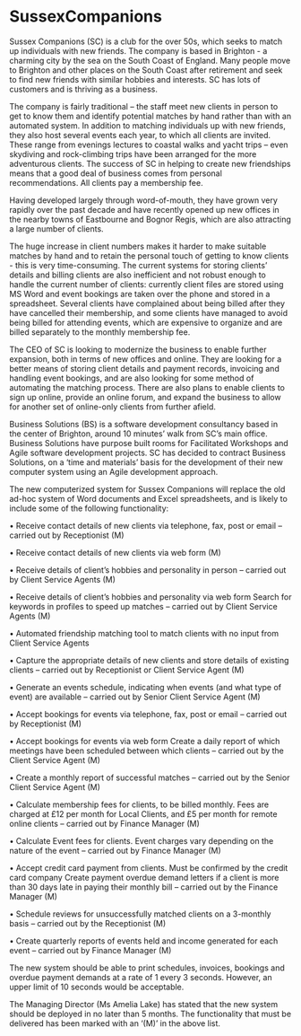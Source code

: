 # SussexCompanions

Sussex Companions (SC) is a club for the over 50s, which seeks to match up individuals with new friends. The company is based in Brighton - a charming city by the sea on the South Coast of England. Many people move to Brighton and other places on the South Coast after retirement and seek to find new friends with similar hobbies and interests. SC has lots of customers and is thriving as a business. 

The company is fairly traditional – the staff meet new clients in person to get to know them and identify potential matches by hand rather than with an automated system. In addition to matching individuals up with new friends, they also host several events each year, to which all clients are invited. These range from evenings lectures to coastal walks and yacht trips – even skydiving and rock-climbing trips have been arranged for the more adventurous clients. The success of SC in helping to create new friendships means that a good deal of business comes from personal recommendations. All clients pay a membership fee.

Having developed largely through word-of-mouth, they have grown very rapidly over the past decade and have recently opened up new offices in the nearby towns of Eastbourne and Bognor Regis, which are also attracting a large number of clients. 

The huge increase in client numbers makes it harder to make suitable matches by hand and to retain the personal touch of getting to know clients - this is very time-consuming. The current systems for storing clients’ details and billing clients are also inefficient and not robust enough to handle the current number of clients: currently client files are stored using MS Word and event bookings are taken over the phone and stored in a spreadsheet. Several clients have complained about being billed after they have cancelled their membership, and some clients have managed to avoid being billed for attending events, which are expensive to organize and are billed separately to the monthly membership fee.

The CEO of SC is looking to modernize the business to enable further expansion, both in terms of new offices and online. They are looking for a better means of storing client details and payment records, invoicing and handling event bookings, and are also looking for some method of automating the matching process. There are also plans to enable clients to sign up online, provide an online forum, and expand the business to allow for another set of online-only clients from further afield. 


Business Solutions (BS) is a software development consultancy based in the center of Brighton, around 10 minutes’ walk from SC’s main office. Business Solutions have purpose built rooms for Facilitated Workshops and Agile software development projects. SC has decided to contract Business Solutions, on a ‘time and materials’ basis for the development of their new computer system using an Agile development approach.

The new computerized system for Sussex Companions will replace the old ad-hoc system of Word documents and Excel spreadsheets, and is likely to include some of the following functionality:
 
 

•	Receive contact details of new clients via telephone, fax, post or email – carried out by Receptionist (M)

•	Receive contact details of new clients via web form (M)

•	Receive details of client’s hobbies and personality in person – carried out by  Client Service Agents (M)

•	Receive details of client’s hobbies and personality via web form Search for keywords in profiles to speed up matches – carried out by Client Service Agents (M)

•	Automated friendship matching tool to match clients with no input from Client Service Agents

•	Capture the appropriate details of new clients and store details of existing clients – carried out by Receptionist or Client Service Agent (M) 

•	Generate an events schedule, indicating when events (and what type of event) are available – carried out by Senior Client Service Agent (M) 

•	Accept bookings for events via telephone, fax, post or email – carried out by Receptionist (M)

•	Accept bookings for events via web form Create a daily report of which meetings have been scheduled between which clients – carried out by the Client Service Agent (M)

•	Create a monthly report of successful matches – carried out by the Senior Client Service Agent (M)

•	Calculate membership fees for clients, to be billed monthly. Fees are charged at £12 per month for Local Clients, and £5 per month for remote online clients – carried out by Finance Manager (M) 

•	Calculate Event fees for clients. Event charges vary depending on the nature of the event – carried out by Finance Manager (M)

•	Accept credit card payment from clients. Must be confirmed by the credit card company Create payment overdue demand letters if a client is more than 30 days late in paying their monthly bill – carried out by the Finance Manager (M)

•	Schedule reviews for unsuccessfully matched clients on a 3-monthly basis – carried out by the Receptionist (M)

•	Create quarterly reports of events held and income generated for each event – carried out by Finance Manager (M)

The new system should be able to print schedules, invoices, bookings and overdue payment demands at a rate of 1 every 3 seconds. However, an upper limit of 10 seconds would be acceptable. 

The Managing Director (Ms Amelia Lake) has stated that the new system should be deployed in no later than 5 months. The functionality that must be delivered has been marked with an ‘(M)’ in the above list.

